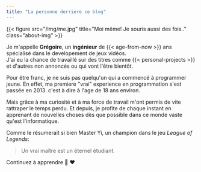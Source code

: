 ```yaml
---
title: "La personne derrière ce blog"
---
```


{{< figure src="/img/me.jpg" title="Moi même! Je souris aussi des fois.." class="about-img" >}}

Je m'appelle __Grégoire__, un __ingénieur__ de {{< age-from-now >}} ans spécialisé dans le developement de jeux vidéos.  
J'ai eu la chance de travaillé sur des titres comme {{< personal-projects >}} et d'autres non annoncés ou qui vont l'être bientôt.

Pour être franc, je ne suis pas quelqu'un qui a commencé à programmer jeune. En effet, ma premiere "vrai" experience en programmation s'est passée en 2013. c'est à dire à l'age de 18 ans environ.

Mais grâce à ma curiosité et à ma force de travail m'ont permis de vite rattraper le temps perdu. Et depuis, je profite de chaque instant en apprenant de nouvelles choses dès que possible dans ce monde vaste qu'est l'informatique.

Comme le résumerait si bien Master Yi, un champion dans le jeu _League of Legends_:

> Un vrai maître est un éternel étudiant. 

Continuez à apprendre :book: :heart: